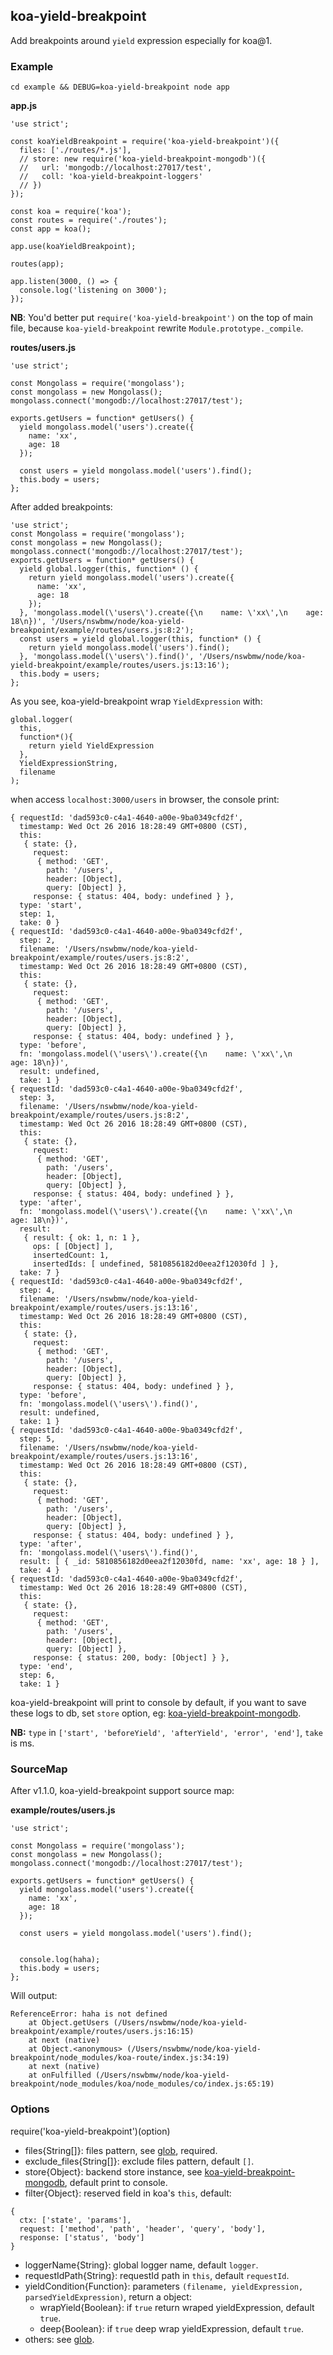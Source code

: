 ## koa-yield-breakpoint

Add breakpoints around `yield` expression especially for koa@1.

### Example

```
cd example && DEBUG=koa-yield-breakpoint node app
```

**app.js**

```
'use strict';

const koaYieldBreakpoint = require('koa-yield-breakpoint')({
  files: ['./routes/*.js'],
  // store: new require('koa-yield-breakpoint-mongodb')({
  //   url: 'mongodb://localhost:27017/test',
  //   coll: 'koa-yield-breakpoint-loggers'
  // })
});

const koa = require('koa');
const routes = require('./routes');
const app = koa();

app.use(koaYieldBreakpoint);

routes(app);

app.listen(3000, () => {
  console.log('listening on 3000');
});
```

**NB**: You'd better put `require('koa-yield-breakpoint')` on the top of main file, because `koa-yield-breakpoint` rewrite `Module.prototype._compile`.

**routes/users.js**

```
'use strict';

const Mongolass = require('mongolass');
const mongolass = new Mongolass();
mongolass.connect('mongodb://localhost:27017/test');

exports.getUsers = function* getUsers() {
  yield mongolass.model('users').create({
    name: 'xx',
    age: 18
  });

  const users = yield mongolass.model('users').find();
  this.body = users;
};
```

After added breakpoints:

```
'use strict';
const Mongolass = require('mongolass');
const mongolass = new Mongolass();
mongolass.connect('mongodb://localhost:27017/test');
exports.getUsers = function* getUsers() {
  yield global.logger(this, function* () {
    return yield mongolass.model('users').create({
      name: 'xx',
      age: 18
    });
  }, 'mongolass.model(\'users\').create({\n    name: \'xx\',\n    age: 18\n})', '/Users/nswbmw/node/koa-yield-breakpoint/example/routes/users.js:8:2');
  const users = yield global.logger(this, function* () {
    return yield mongolass.model('users').find();
  }, 'mongolass.model(\'users\').find()', '/Users/nswbmw/node/koa-yield-breakpoint/example/routes/users.js:13:16');
  this.body = users;
};
```

As you see, koa-yield-breakpoint wrap `YieldExpression` with:

```
global.logger(
  this,
  function*(){
    return yield YieldExpression
  },
  YieldExpressionString,
  filename
);
```

when access `localhost:3000/users` in browser, the console print:

```
{ requestId: 'dad593c0-c4a1-4640-a00e-9ba0349cfd2f',
  timestamp: Wed Oct 26 2016 18:28:49 GMT+0800 (CST),
  this:
   { state: {},
     request:
      { method: 'GET',
        path: '/users',
        header: [Object],
        query: [Object] },
     response: { status: 404, body: undefined } },
  type: 'start',
  step: 1,
  take: 0 }
{ requestId: 'dad593c0-c4a1-4640-a00e-9ba0349cfd2f',
  step: 2,
  filename: '/Users/nswbmw/node/koa-yield-breakpoint/example/routes/users.js:8:2',
  timestamp: Wed Oct 26 2016 18:28:49 GMT+0800 (CST),
  this:
   { state: {},
     request:
      { method: 'GET',
        path: '/users',
        header: [Object],
        query: [Object] },
     response: { status: 404, body: undefined } },
  type: 'before',
  fn: 'mongolass.model(\'users\').create({\n    name: \'xx\',\n    age: 18\n})',
  result: undefined,
  take: 1 }
{ requestId: 'dad593c0-c4a1-4640-a00e-9ba0349cfd2f',
  step: 3,
  filename: '/Users/nswbmw/node/koa-yield-breakpoint/example/routes/users.js:8:2',
  timestamp: Wed Oct 26 2016 18:28:49 GMT+0800 (CST),
  this:
   { state: {},
     request:
      { method: 'GET',
        path: '/users',
        header: [Object],
        query: [Object] },
     response: { status: 404, body: undefined } },
  type: 'after',
  fn: 'mongolass.model(\'users\').create({\n    name: \'xx\',\n    age: 18\n})',
  result:
   { result: { ok: 1, n: 1 },
     ops: [ [Object] ],
     insertedCount: 1,
     insertedIds: [ undefined, 5810856182d0eea2f12030fd ] },
  take: 7 }
{ requestId: 'dad593c0-c4a1-4640-a00e-9ba0349cfd2f',
  step: 4,
  filename: '/Users/nswbmw/node/koa-yield-breakpoint/example/routes/users.js:13:16',
  timestamp: Wed Oct 26 2016 18:28:49 GMT+0800 (CST),
  this:
   { state: {},
     request:
      { method: 'GET',
        path: '/users',
        header: [Object],
        query: [Object] },
     response: { status: 404, body: undefined } },
  type: 'before',
  fn: 'mongolass.model(\'users\').find()',
  result: undefined,
  take: 1 }
{ requestId: 'dad593c0-c4a1-4640-a00e-9ba0349cfd2f',
  step: 5,
  filename: '/Users/nswbmw/node/koa-yield-breakpoint/example/routes/users.js:13:16',
  timestamp: Wed Oct 26 2016 18:28:49 GMT+0800 (CST),
  this:
   { state: {},
     request:
      { method: 'GET',
        path: '/users',
        header: [Object],
        query: [Object] },
     response: { status: 404, body: undefined } },
  type: 'after',
  fn: 'mongolass.model(\'users\').find()',
  result: [ { _id: 5810856182d0eea2f12030fd, name: 'xx', age: 18 } ],
  take: 4 }
{ requestId: 'dad593c0-c4a1-4640-a00e-9ba0349cfd2f',
  timestamp: Wed Oct 26 2016 18:28:49 GMT+0800 (CST),
  this:
   { state: {},
     request:
      { method: 'GET',
        path: '/users',
        header: [Object],
        query: [Object] },
     response: { status: 200, body: [Object] } },
  type: 'end',
  step: 6,
  take: 1 }
```

koa-yield-breakpoint will print to console by default, if you want to save these logs to db, set `store` option, eg: [koa-yield-breakpoint-mongodb](https://github.com/nswbmw/koa-yield-breakpoint-mongodb).

**NB:** `type` in `['start', 'beforeYield', 'afterYield', 'error', 'end']`, `take` is ms.

### SourceMap

After v1.1.0, koa-yield-breakpoint support source map:

**example/routes/users.js**

```
'use strict';

const Mongolass = require('mongolass');
const mongolass = new Mongolass();
mongolass.connect('mongodb://localhost:27017/test');

exports.getUsers = function* getUsers() {
  yield mongolass.model('users').create({
    name: 'xx',
    age: 18
  });

  const users = yield mongolass.model('users').find();


  console.log(haha);
  this.body = users;
};
```

Will output:

```
ReferenceError: haha is not defined
    at Object.getUsers (/Users/nswbmw/node/koa-yield-breakpoint/example/routes/users.js:16:15)
    at next (native)
    at Object.<anonymous> (/Users/nswbmw/node/koa-yield-breakpoint/node_modules/koa-route/index.js:34:19)
    at next (native)
    at onFulfilled (/Users/nswbmw/node/koa-yield-breakpoint/node_modules/koa/node_modules/co/index.js:65:19)
```

### Options

require('koa-yield-breakpoint')(option)

- files{String[]}: files pattern, see [glob](https://github.com/isaacs/node-glob), required.
- exclude_files{String[]}: exclude files pattern, default `[]`.
- store{Object}: backend store instance, see [koa-yield-breakpoint-mongodb](https://github.com/nswbmw/koa-yield-breakpoint-mongodb), default print to console.
- filter{Object}: reserved field in koa's `this`, default:
```
{
  ctx: ['state', 'params'],
  request: ['method', 'path', 'header', 'query', 'body'],
  response: ['status', 'body']
}
```
- loggerName{String}: global logger name, default `logger`.
- requestIdPath{String}: requestId path in `this`, default `requestId`.
- yieldCondition{Function}: parameters `(filename, yieldExpression, parsedYieldExpression)`, return a object:
  - wrapYield{Boolean}: if `true` return wraped yieldExpression, default `true`.
  - deep{Boolean}: if `true` deep wrap yieldExpression, default `true`.
- others: see [glob](https://github.com/isaacs/node-glob#options).
